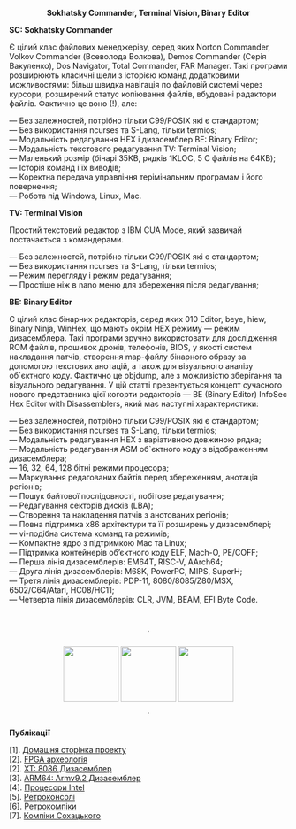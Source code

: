 <p align="center"><strong>Sokhatsky Commander, Terminal Vision, Binary Editor</strong></p>

<P><b>SC: Sokhatsky Commander</b></p>

<p>Є цілий клас файлових менеджеріву, серед яких Norton Commander, Volkov Commander (Всеволода Волкова), Demos Commander (Серія Вакуленко),
    Dos Navigator, Total Commander, FAR Manager. Такі програми розширюють класичні шели з історією команд додатковими можливостями:
   більш швидка навігація по файловій системі через курсори, розширений статус копіювання файлів, вбудовані радактори файлів. Фактично це воно (!), але:</p>

<p>
— Без залежностей, потрібно тільки C99/POSIX які є стандартом;<br>
— Без використання ncurses та S-Lang, тільки termios;<br>
— Модальність редагування HEX і дизасемблер BE: Binary Editor;<br>
— Модальність текстового редагування TV: Terminal Vision;<br>
— Маленький розмір (бінарі 35KB, рядків 1KLOC, 5 С файлів на 64KB);<br>
— Історія команд і їх виводів;<br>
— Коректна передача управління терімінальним програмам і його повернення;<br>
— Робота під Windows, Linux, Mac.<br>
</p>

<P><b>TV: Terminal Vision</b></p>

<p>Простий текстовий редактор з IBM CUA Mode, який зазвичай постачається з командерами.</p>

<p>
— Без залежностей, потрібно тільки C99/POSIX які є стандартом;<br>
— Без використання ncurses та S-Lang, тільки termios;<br>
— Режим перегляду і режим редагування;<br>
— Простіше ніж в nano меню для збереження після редагування;<br>
</p>

<P><b>BE: Binary Editor</b></p>

<p>Є цілий клас бінарних редакторів, серед яких 010 Editor, beye, hiew, Binary Ninja, WinHex, що мають окрім HEX режиму — режим дизасемблера.
Такі програми зручно використовати для дослідження ROM файлів, прошивок дронів, телефонів, BIOS, у якості систем накладання патчів,
створення map-файлу бінарного образу за допомогою текстових анотацій, а також для візуального аналізу об`єктного коду. Фактично це objdump,
але з можливістю зберігання та візуального редагування. У цій статті презентується концепт сучасного нового представника цієї когорти
редакторів — BE (Binary Editor) InfoSec Hex Editor with Disassemblers, який має наступні характеристики:</p>

<p>
— Без залежностей, потрібно тільки C99/POSIX які є стандартом; <br>
— Без використання ncurses та S-Lang, тільки termios; <br>
— Модальність редагування HEX з варіативною довжиною рядка; <br>
— Модальність редагування ASM об`єктного коду з відображенням дизасемблера; <br>
— 16, 32, 64, 128 бітні режими процесора; <br>
— Маркування редагованих байтів перед збереженням, анотація регіонів; <br>
— Пошук байтової послідовності, побітове редагування; <br>
— Редагування секторів дисків (LBA);<br>
— Створення та накладення патчів з анотованих регіонів; <br>
— Повна підтримка x86 архітектури та її розширень у дизасемблері; <br>
— vi-подібна система команд та режимів; <br>
— Компактне ядро з підтримкою Maс та Linux; <br>
— Підтримка контейнерів обʼєктного коду ELF, Mach-O, PE/COFF; <br>
— Перша лінія дизасемблерів: EM64T, RISC-V, AArch64; <br>
— Друга лінія дизасемблерів: M68K, PowerPC, MIPS, SuperH; <br>
— Третя лінія дизасемблерів: PDP-11, 8080/8085/Z80/MSX, 6502/C64/Atari, HC08/HC11;<br>
— Четверта лінія дизасемблерів: CLR, JVM, BEAM, EFI Byte Code.</p>

<br><p align="center">&dot;</p>

<p align="center">
<img src="https://5ht.co/sc/img/sc.png" width=100>
<img src="https://5ht.co/tv/img/tv.png" width=100>
<img src="https://5ht.co/be/img/be.png" width=100>
</p>

<p align="center">&dot;</pr>
   
<P><b>Публікації</b></p>

<p>[1]. <a href="https://5ht.co/be/">Домашня сторінка проекту</a><br>
   [2]. <a href="https://tonpa.guru/stream/2020/2020-10-10 FPGA археологія.htm">FPGA археологія</a><br>
   [2]. <a href="https://tonpa.guru/stream/2022/2022-06-07 8086 XT дизасемблер.htm">XT: 8086 Дизасемблер</a><br>
   [3]. <a href="https://tonpa.guru/stream/2022/2022-06-11 A64 Disassembler.htm">ARM64: Armv9.2 Дизасемблер</a><br>
   [4]. <a href="https://tonpa.guru/stream/2020/2020-09-13 Процесори Intel.htm">Процесори Intel</a><br>
   [5]. <a href="https://game.5ht.co">Ретроконсолі</a><br>
   [6]. <a href="https://retro.5ht.co">Ретрокомпіки</a><br>
   [7]. <a href="https://computer.5ht.co">Компіки Сохацького</a><br>
</p>
